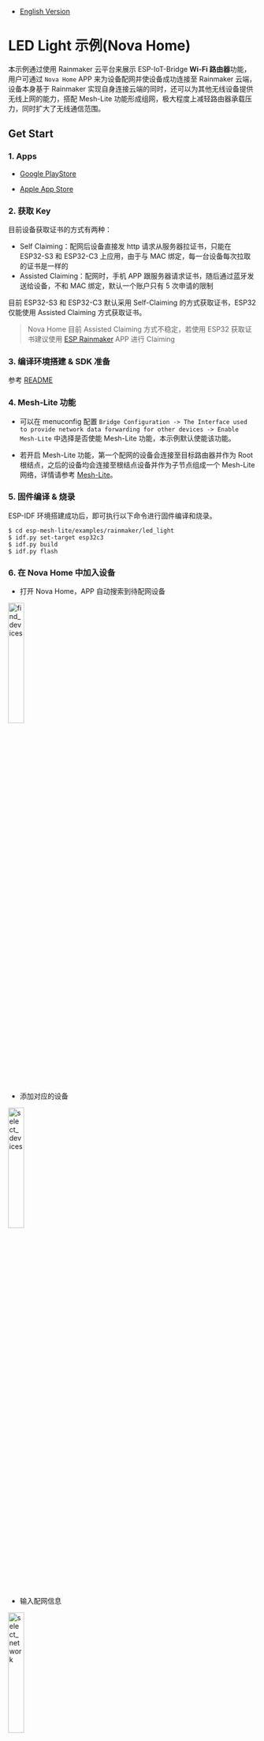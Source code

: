 - [English Version](https://github.com/espressif/esp-mesh-lite/blob/master/examples/rainmaker_led_light/README.md)

# LED Light 示例(Nova Home)

本示例通过使用 Rainmaker 云平台来展示 ESP-IoT-Bridge **Wi-Fi 路由器**功能，用户可通过 `Nova Home` APP 来为设备配网并使设备成功连接至 Rainmaker 云端，设备本身基于 Rainmaker 实现自身连接云端的同时，还可以为其他无线设备提供无线上网的能力，搭配 Mesh-Lite 功能形成组网，极大程度上减轻路由器承载压力，同时扩大了无线通信范围。

## Get Start

### 1. Apps

- [Google PlayStore](https://play.google.com/store/apps/details?id=com.espressif.novahome)

- [Apple App Store](https://apps.apple.com/us/app/nova-home/id1563728960)

### 2. 获取 Key

目前设备获取证书的方式有两种：

- Self Claiming：配网后设备直接发 http 请求从服务器拉证书，只能在 ESP32-S3 和 ESP32-C3 上应用，由于与 MAC 绑定，每一台设备每次拉取的证书是一样的
- Assisted Claiming：配网时，手机 APP 跟服务器请求证书，随后通过蓝牙发送给设备，不和 MAC 绑定，默认一个账户只有 5 次申请的限制

目前 ESP32-S3 和 ESP32-C3 默认采用 Self-Claiming 的方式获取证书，ESP32 仅能使用 Assisted Claiming 方式获取证书。

>Nova Home 目前 Assisted Claiming 方式不稳定，若使用 ESP32 获取证书建议使用 [ESP Rainmaker](https://github.com/espressif/esp-rainmaker#phone-apps) APP 进行 Claiming

### 3. 编译环境搭建 & SDK 准备

参考 [README](https://github.com/espressif/esp-iot-bridge/blob/master/components/iot_bridge/User_Guide.md#3-set-up-development-environment)

### 4. Mesh-Lite 功能

- 可以在 menuconfig 配置 `Bridge Configuration -> The Interface used to provide network data forwarding for other devices -> Enable Mesh-Lite` 中选择是否使能 Mesh-Lite 功能，本示例默认使能该功能。

- 若开启 Mesh-Lite 功能，第一个配网的设备会连接至目标路由器并作为 Root 根结点，之后的设备均会连接至根结点设备并作为子节点组成一个 Mesh-Lite 网络，详情请参考 [Mesh-Lite](https://github.com/espressif/esp-mesh-lite/blob/master/components/mesh_lite/User_Guide_CN.md)。

### 5. 固件编译 & 烧录

ESP-IDF 环境搭建成功后，即可执行以下命令进行固件编译和烧录。

```
$ cd esp-mesh-lite/examples/rainmaker/led_light
$ idf.py set-target esp32c3
$ idf.py build
$ idf.py flash
```

### 6. 在 Nova Home 中加入设备

- 打开 Nova Home，APP 自动搜索到待配网设备

<img src="https://raw.githubusercontent.com/espressif/esp-mesh-lite/master/examples/rainmaker_led_light/_static/find_devices.jpg" alt="find_devices" width="25%" div align=center />

- 添加对应的设备

<img src="https://raw.githubusercontent.com/espressif/esp-mesh-lite/master/examples/rainmaker_led_light/_static/select_devices.jpg" alt="select_devices" width="25%" div align=center />

- 输入配网信息

<img src="https://raw.githubusercontent.com/espressif/esp-mesh-lite/master/examples/rainmaker_led_light/_static/select_network.jpg" alt="select_network" width="25%" div align=center />

- 点击配对和连接进行配网

<img src="https://raw.githubusercontent.com/espressif/esp-mesh-lite/master/examples/rainmaker_led_light/_static/connect_ble.jpg" alt="connect_ble" width="25%" div align=center />

- 配网成功

<img src="https://raw.githubusercontent.com/espressif/esp-mesh-lite/master/examples/rainmaker_led_light/_static/done.jpg" alt="done" width="25%" div align=center />

- LED 控制

<img src="https://raw.githubusercontent.com/espressif/esp-mesh-lite/master/examples/rainmaker_led_light/_static/control.jpg" alt="control" width="25%" div align=center />

### 7. 注意事项

- 目前 Nova Home 仅支持 Wi-Fi Provisioning 配网（BLE），故该方案目前不支持 ESP32-S2 芯片
